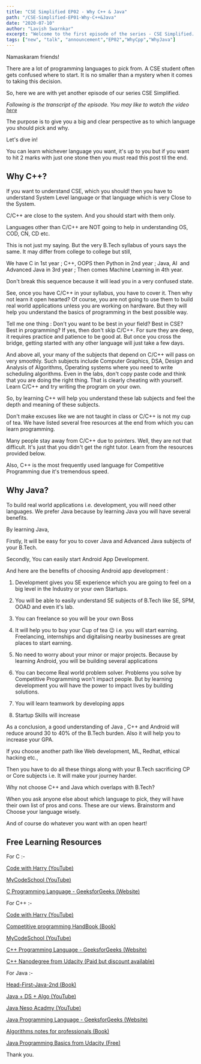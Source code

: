```yaml
---
title: "CSE Simplified EP02 - Why C++ & Java"
path: "/CSE-Simplified-EP01-Why-C++&Java"
date: "2020-07-10"
author: "Lavish Swarnkar"
excerpt: "Welcome to the first episode of the series - CSE Simplified....."
tags: ["new", "talk", "announcement","EP02","WhyCpp","WhyJava"]
---
```


Namaskaram friends!

There are a lot of programming languages to pick from. A CSE student often gets confused where to start. It is no smaller than a mystery when it comes to taking this decision.

So, here we are with yet another episode of our series CSE Simplified.

_Following is the transcript of the episode. You may like to watch the video [`here`](https://youtu.be/xvCh6v2KK9c)_

The purpose is to give you a big and clear perspective as to which language you should pick and why.

Let's dive in!

You can learn whichever language you want, it's up to you but if you want to hit 2 marks with just one stone then you must read this post til the end.

## Why C++?

If you want to understand CSE, which you should! then you have to understand System Level language or that language which is very Close to the System.

C/C++ are close to the system. And you should start with them only.

Languages other than C/C++ are NOT going to help in understanding OS, COD, CN, CD etc.

This is not just my saying. But the very B.Tech syllabus of yours says the same. It may differ from college to college but still,

We have C in 1st year ; C++, OOPS then Python in 2nd year ; Java, AI  and Advanced Java in 3rd year ; Then comes Machine Learning in 4th year.

Don't break this sequence because it will lead you in a very confused state.

See, once you have C/C++ in your syllabus, you have to cover it. Then why not learn it open hearted? Of course, you are not going to use them to build real world applications unless you are working on hardware. But they will help you understand the basics of programming in the best possible way.

Tell me one thing : Don't you want to be best in your field? Best in CSE? Best in programming? If yes, then don't skip C/C++. For sure they are deep, it requires practice and patience to be good at. But once you cross the bridge, getting started with any other language will just take a few days.

And above all, your many of the subjects that depend on C/C++ will pass on very smoothly. Such subjects include Computer Graphics, DSA, Design and Analysis of Algorithms, Operating systems where you need to write scheduling algorithms. Even in the labs, don't copy paste code and think that you are doing the right thing. That is clearly cheating with yourself. Learn C/C++ and try writing the program on your own.

So, by learning C++ will help you understand these lab subjects and feel the depth and meaning of these subjects.

Don't make excuses like we are not taught in class or C/C++ is not my cup of tea. We have listed several free resources at the end from which you can learn programming.

Many people stay away from C/C++ due to pointers. Well, they are not that difficult. It's just that you didn't get the right tutor. Learn from the resources provided below.

Also, C++ is the most frequently used language for Competitive Programming due it's tremendous speed.

## Why Java?

To build real world applications i.e. development, you will need other languages. We prefer Java because by learning Java you will have several benefits.

By learning Java,

Firstly, It will be easy for you to cover Java and Advanced Java subjects of your B.Tech.

Secondly, You can easily start Android App Development.

And here are the benefits of choosing Android app development :

1. Development gives you SE experience which you are going to feel on a big level in the Industry or your own Startups.

2. You will be able to easily understand SE subjects of B.Tech like SE, SPM, OOAD and even it's lab.

3. You can freelance so you will be your own Boss

4. It will help you to buy your Cup of tea 😉 i.e. you will start earning. Freelancing, internships and digitalising nearby businesses are great places to start earning.

5. No need to worry about your minor or major projects. Because by learning Android, you will be building several applications

6. You can become Real world problem solver. Problems you solve by Competitive Programming won't impact people. But by learning development you will have the power to impact lives by building solutions.

7. You will learn teamwork by developing apps

8. Startup Skills will increase

As a conclusion, a good understanding of Java , C++ and Android will reduce around 30 to 40% of the B.Tech burden. Also it will help you to increase your GPA.

If you choose another path like Web development, ML, Redhat, ethical hacking etc.,

Then you have to do all these things along with your B.Tech sacrificing CP or Core subjects i.e. It will make your journey harder.

Why not choose C++ and Java which overlaps with B.Tech?

When you ask anyone else about which language to pick, they will have their own list of pros and cons. These are our views. Brainstorm and Choose your language wisely.

And of course do whatever you want with an open heart!

## Free Learning Resources

For C :-

[Code with Harry (YouTube)](https://www.youtube.com/playlist?list=PLu0W_9lII9aiXlHcLx-mDH1Qul38wD3aR)

[MyCodeSchool (YouTube)](https://www.youtube.com/user/mycodeschool)

[C Programming Language - GeeksforGeeks (Website)](https://www.geeksforgeeks.org/c-programming-language/)

For C++ :-

[Code with Harry (YouTube)](https://www.youtube.com/playlist?list=PLu0W_9lII9agpFUAlPFe_VNSlXW5uE0YL)

[Competitive programming HandBook (Book)](https://www.google.com/url?sa=t&source=web&rct=j&url=https%3A%2F%2Fcses.fi%2Fbook.pdf&ved=2ahUKEwjX8pjD37_qAhX663MBHWEMDRYQFjACegQIBRAB&usg=AOvVaw397e0pL7-jpyJELZaw2LyH&authuser=0)

[MyCodeSchool (YouTube)](https://www.youtube.com/user/mycodeschool)

[C++ Programming Language - GeeksforGeeks (Website)](https://www.geeksforgeeks.org/c-plus-plus/)

[C++ Nanodegree from Udacity (Paid but discount available)](https://www.udacity.com/course/c-plus-plus-nanodegree--nd213)

For Java :-

[Head-First-Java-2nd (Book)](https://www.pdfdrive.com/head-first-java-2nd-e19984272.html)

[Java + DS + Algo (YouTube)](https://www.youtube.com/playlist?list=PLKKfKV1b9e8ps6dD3QA5KFfHdiWj9cB1s)

[Java Neso Acadmy (YouTube)](https://www.youtube.com/playlist?list=PLBlnK6fEyqRjKA_NuK9mHmlk0dZzuP1P5)

[Java Programming Language - GeeksforGeeks (Website)](https://www.geeksforgeeks.org/java/)

[Algorithms notes for professionals (Book)](https://bit.ly/2ZbmzaI)

[Java Programming Basics from Udacity (Free)](https://www.udacity.com/course/java-programming-basics--ud282)

Thank you.
